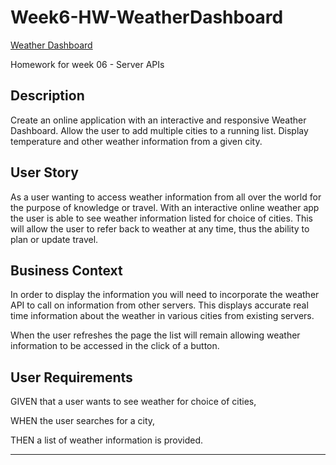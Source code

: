 # Week6-HW-WeatherDashboard
[Weather Dashboard](https://malicemarie.github.io/Week6-HW-WeatherDashboard/)

Homework for week 06 - Server APIs

## Description

Create an online application with an interactive and responsive Weather Dashboard. Allow the user to add multiple cities to a running list. Display temperature and other weather information from a given city.

## User Story

As a user wanting to access weather information from all over the world for the purpose of knowledge or travel. With an interactive online weather app the user is able to see weather information listed for choice of cities. This will allow the user to refer back to weather at any time, thus the ability to plan or update travel.

## Business Context

In order to display the information you will need to incorporate the weather API to call on information from other servers. This displays accurate real time information about the weather in various cities from existing servers.

When the user refreshes the page the list will remain allowing weather information to be accessed in the click of a button.

## User Requirements

GIVEN that a user wants to see weather for choice of cities,

WHEN the user searches for a city,

THEN a list of weather information is provided.

---
